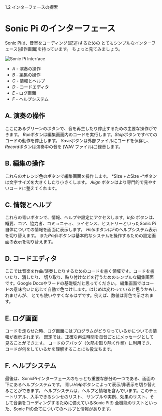 1.2 インターフェースの探索

# Sonic Pi のインターフェース

Sonic Piは、音楽をコーディング(記述)するための
とてもシンプルなインターフェース(操作画面)を持っています。
ちょっと見てみましょう。

![Sonic Pi Interface](:/images/tutorial/GUI.png)

* *A* - 演奏の操作
* *B* - 編集の操作
* *C* - 情報とヘルプ
* *D* - コードエディタ
* *E* - ログ画面
* *F* - ヘルプシステム

## A. 演奏の操作

ここにあるグリーンのボタンで、音を再生したり停止するための主要な操作ができます。
*Run*ボタンは編集画面内のコードを実行します。*Stop*ボタンですべてのコードの動作を停止します。
*Save*ボタンは外部ファイルにコードを保存し、*Record*ボタンは演奏中の音を (WAV ファイルに)録音します。

## B. 編集の操作

これらのオレンジ色のボタンで編集画面を操作します。
*Size +*と*Size -*ボタンは文字サイズを大きくしたり小さくします。
*Align* ボタンはより専門的で見やすいコードに整えてくれます。

## C. 情報とヘルプ

これらの青いボタンで、情報、ヘルプや設定にアクセスします。*Info* ボタンは、
概要、コア、協力者、コミュニティ、ライセンス、ヒストリーといったSonic Pi自体についての情報を画面に表示します。
*Help*ボタンは*F*のヘルプシステム表示を切り替えます。
また*Prefs*ボタンは基本的なシステムを操作するための設定画面の表示を切り替えます。

## D. コードエディタ

ここでは音楽を作曲/演奏したりするためのコードを書く領域です。コードを書いたり、消したり、
切り取り、貼り付けなどを行うためのシンプルな編集画面です。Google Docsやワードの基礎版だと思ってください。
編集画面ではコードの意味合いに応じて自動で色つけします。はじめは変わっていると思うかもしれませんが、
とても使いやすくなるはずです。例えば、数値は青色で示されます。

## E. ログ画面

コードを走らせた時、ログ画面にはプログラムがどうなっているかについての情報が表示されます。 
既定では、正確な再生時間を毎音ごとにメッセージとして見ることができます。
コードのデバッグ（欠陥を取り除く作業）に利用でき、コードが何をしているかを理解することにも役立ちます。

## F. ヘルプシステム

最後は、SonicPiインターフェースのもっとも重要な部分の一つである、画面の下にあるヘルプシステムです。
青い*Help*ボタンによって表示/非表示を切り替えることができます。
ヘルプシステムは、ヘルプと情報を含んでいます。このチュートリアル、入手できるシンセのリスト、
サンプルや実例、効果のリスト、そして音楽をコーディングするために備えているSonic Piの
全機能のリストといった、Sonic Piの全てについてのヘルプと情報があります。
